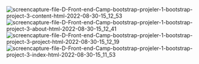 
![screencapture-file-D-Front-end-Camp-bootstrap-projeler-1-bootstrap-project-3-content-html-2022-08-30-15_12_53](https://user-images.githubusercontent.com/81925500/187433755-f7862a5d-eab3-4c9e-9e90-1ef363ebf6db.png)
![screencapture-file-D-Front-end-Camp-bootstrap-projeler-1-bootstrap-project-3-about-html-2022-08-30-15_12_41](https://user-images.githubusercontent.com/81925500/187433760-5cf4a45d-b3cf-4bbe-af79-4411107945ef.png)
![screencapture-file-D-Front-end-Camp-bootstrap-projeler-1-bootstrap-project-3-project-html-2022-08-30-15_12_19](https://user-images.githubusercontent.com/81925500/187433769-28343cab-0248-47ac-bd40-4e455e1757aa.png)
![screencapture-file-D-Front-end-Camp-bootstrap-projeler-1-bootstrap-project-3-index-html-2022-08-30-15_11_53](https://user-images.githubusercontent.com/81925500/187433808-248c86e2-c15b-47a0-97a0-a7128c6f3d24.png)
